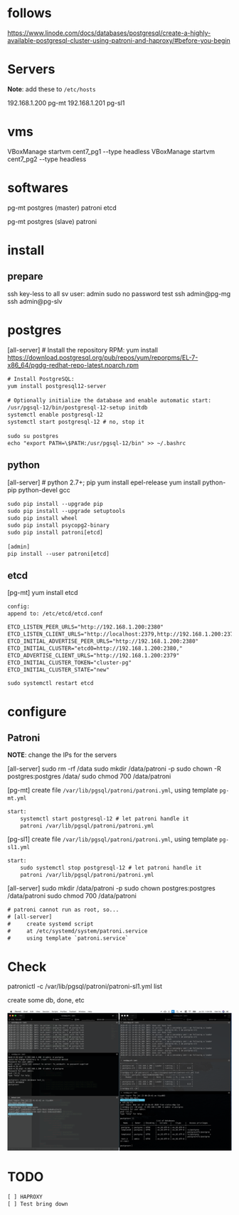 # follows
https://www.linode.com/docs/databases/postgresql/create-a-highly-available-postgresql-cluster-using-patroni-and-haproxy/#before-you-begin

# Servers

**Note**: add these to `/etc/hosts`

192.168.1.200 pg-mt
192.168.1.201 pg-sl1

# vms
VBoxManage startvm cent7_pg1 --type headless
VBoxManage startvm cent7_pg2 --type headless

# softwares
pg-mt
    postgres (master)
    patroni
    etcd

pg-mt
    postgres (slave)
    patroni

# install 

## prepare

ssh key-less to all sv
    user: admin
        sudo no password
test
    ssh admin@pg-mg
    ssh admin@pg-slv

# postgres
[all-server]
    # Install the repository RPM:
    yum install https://download.postgresql.org/pub/repos/yum/reporpms/EL-7-x86_64/pgdg-redhat-repo-latest.noarch.rpm

    # Install PostgreSQL:
    yum install postgresql12-server

    # Optionally initialize the database and enable automatic start:
    /usr/pgsql-12/bin/postgresql-12-setup initdb
    systemctl enable postgresql-12
    systemctl start postgresql-12 # no, stop it

    sudo su postgres
    echo "export PATH=\$PATH:/usr/pgsql-12/bin" >> ~/.bashrc


## python
[all-server]
    # python 2.7+; pip
    yum install epel-release
    yum install python-pip python-devel gcc

    sudo pip install --upgrade pip
    sudo pip install --upgrade setuptools
    sudo pip install wheel
    sudo pip install psycopg2-binary 
    sudo pip install patroni[etcd]

    [admin]
    pip install --user patroni[etcd]

## etcd
[pg-mt]
    yum install etcd

    config:
    append to: /etc/etcd/etcd.conf
```
ETCD_LISTEN_PEER_URLS="http://192.168.1.200:2380"
ETCD_LISTEN_CLIENT_URLS="http://localhost:2379,http://192.168.1.200:2379"
ETCD_INITIAL_ADVERTISE_PEER_URLS="http://192.168.1.200:2380"
ETCD_INITIAL_CLUSTER="etcd0=http://192.168.1.200:2380,"
ETCD_ADVERTISE_CLIENT_URLS="http://192.168.1.200:2379"
ETCD_INITIAL_CLUSTER_TOKEN="cluster-pg"
ETCD_INITIAL_CLUSTER_STATE="new"
```
    sudo systemctl restart etcd

# configure

## Patroni

**NOTE**: change the IPs for the servers

[all-server]
    sudo rm -rf /data 
    sudo mkdir /data/patroni -p
    sudo chown -R postgres:postgres /data/
    sudo chmod 700 /data/patroni

[pg-mt]
    create file `/var/lib/pgsql/patroni/patroni.yml`, using template `pg-mt.yml`
    
    start:
        systemctl start postgresql-12 # let patroni handle it
        patroni /var/lib/pgsql/patroni/patroni.yml

[pg-sl1]
    create file `/var/lib/pgsql/patroni/patroni.yml`, using template `pg-sl1.yml`

    start:
        sudo systemctl stop postgresql-12 # let patroni handle it
        patroni /var/lib/pgsql/patroni/patroni.yml

[all-server]
    sudo mkdir /data/patroni -p
    sudo chown postgres:postgres /data/patroni
    sudo chmod 700 /data/patroni

```
# patroni cannot run as root, so...
# [all-server]
#     create systemd script
#     at /etc/systemd/system/patroni.service
#     using template `patroni.service`
```

# Check
patronictl -c /var/lib/pgsql/patroni/patroni-sl1.yml list

create some db, done, etc

![working_cluster](imgs/working_cluster.png)


# TODO

    [ ] HAPROXY
    [ ] Test bring down




